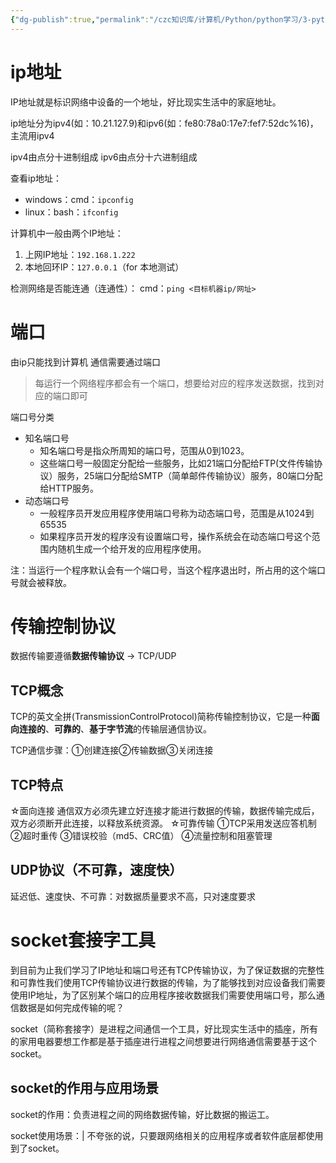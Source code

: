 ```yaml
---
{"dg-publish":true,"permalink":"/czc知识库/计算机/Python/python学习/3-python高级/341-计算机网络基础 for Socket网络编程/","dgPassFrontmatter":true,"created":"2024-12-04T12:51:24.494+08:00","updated":"2024-12-08T12:39:45.405+08:00"}
---
```



# ip地址

IP地址就是标识网络中设备的一个地址，好比现实生活中的家庭地址。

ip地址分为ipv4(如：10.21.127.9)和ipv6(如：fe80:78a0:17e7:fef7:52dc%16)，主流用ipv4

ipv4由点分十进制组成
ipv6由点分十六进制组成


查看ip地址：
- windows：cmd：`ipconfig`
- linux：bash：`ifconfig`

计算机中一般由两个IP地址：
1. 上网IP地址：`192.168.1.222`
2. 本地回环IP：`127.0.0.1`（for 本地测试）

检测网络是否能连通（连通性）：
cmd：`ping <目标机器ip/网址>`


# 端口
由ip只能找到计算机
通信需要通过端口

> 每运行一个网络程序都会有一个端口，想要给对应的程序发送数据，找到对应的端口即可


端口号分类
- 知名端口号
	- 知名端口号是指众所周知的端口号，范围从0到1023。
	- 这些端口号一般固定分配给一些服务，比如21端口分配给FTP(文件传输协议）服务，25端口分配给SMTP（简单邮件传输协议）服务，80端口分配给HTTP服务。
- 动态端口号
	- 一般程序员开发应用程序使用端口号称为动态端口号，范围是从1024到65535
	- 如果程序员开发的程序没有设置端口号，操作系统会在动态端口号这个范围内随机生成一个给开发的应用程序使用。

注：当运行一个程序默认会有一个端口号，当这个程序退出时，所占用的这个端口号就会被释放。

# 传输控制协议

数据传输要遵循**数据传输协议** -> TCP/UDP
## TCP概念

TCP的英文全拼(TransmissionControlProtocol)简称传输控制协议，它是一种**面向连接的**、**可靠的**、**基于字节流**的传输层通信协议。

TCP通信步骤：①创建连接②传输数据③关闭连接

## TCP特点
☆面向连接
	通信双方必须先建立好连接才能进行数据的传输，数据传输完成后，双方必须断开此连接，以释放系统资源。
☆可靠传输
	①TCP采用发送应答机制
	②超时重传
	③错误校验（md5、CRC值）
	④流量控制和阻塞管理

## UDP协议（不可靠，速度快）
延迟低、速度快、不可靠：对数据质量要求不高，只对速度要求
# socket套接字工具

到目前为止我们学习了IP地址和端口号还有TCP传输协议，为了保证数据的完整性和可靠性我们使用TCP传输协议进行数据的传输，为了能够找到对应设备我们需要使用IP地址，为了区别某个端口的应用程序接收数据我们需要使用端口号，那么通信数据是如何完成传输的呢？


socket（简称套接字）是进程之间通信一个工具，好比现实生活中的插座，所有的家用电器要想工作都是基于插座进行进程之间想要进行网络通信需要基于这个socket。

## socket的作用与应用场景

socket的作用：负责进程之间的网络数据传输，好比数据的搬运工。

socket使用场景：|
不夸张的说，只要跟网络相关的应用程序或者软件底层都使用到了socket。